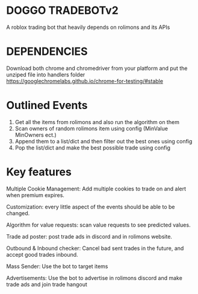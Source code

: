 # DOGGO TRADEBOTv2
A roblox trading bot that heavily depends on rolimons and its APIs

# DEPENDENCIES
Download both chrome and chromedriver from your platform and put the unziped file into handlers folder
https://googlechromelabs.github.io/chrome-for-testing/#stable

# Outlined Events
1. Get all the items from rolimons and also run the algorithm on them
2. Scan owners of random rolimons item using config (MinValue MinOwners ect.)
3. Append them to a list/dict and then filter out the best ones using config
4. Pop the list/dict and make the best possible trade using config

# Key features
Multiple Cookie Management: Add multiple cookies to trade on and alert when premium expires.

Customization: every little aspect of the events should be able to be changed.

Algorithm for value requests: scan value requests to see predicted values.

Trade ad poster: post trade ads in discord and in rolimons website.

Outbound & Inbound checker: Cancel bad sent trades in the future, and accept good trades inbound.

Mass Sender: Use the bot to target items

Advertisements: Use the bot to advertise in rolimons discord and make trade ads and join trade hangout 

 


